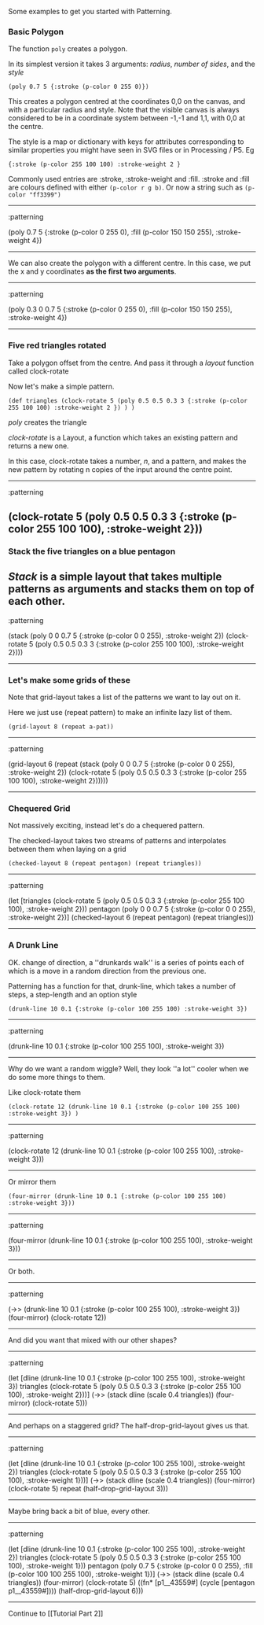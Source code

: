 Some examples to get you started with Patterning.

### Basic Polygon

The function `poly` creates a polygon.

In its simplest version it takes 3 arguments: *radius*, *number of sides*, and the *style*

`(poly 0.7 5 {:stroke (p-color 0 255 0)})`

This creates a polygon centred at the coordinates 0,0 on the canvas, and with a particular radius and style. Note that the visible canvas is always considered to be in a coordinate system between -1,-1 and 1,1, with 0,0 at the centre.

The style is a map or dictionary with keys for attributes corresponding to similar properties you might have seen in SVG files or in Processing / P5. Eg

    {:stroke (p-color 255 100 100) :stroke-weight 2 }


Commonly used entries are :stroke, :stroke-weight and :fill. :stroke and :fill are colours defined with either `(p-color r g b)`. Or now a string such as 
`(p-color "ff3399")` 


----
:patterning

(poly 0.7 5
   {:stroke (p-color 0 255 0),
    :fill (p-color 150 150 255), 
    :stroke-weight 4})


----
We can also create the polygon with a different centre. In this case, we put the x and y coordinates **as the first two arguments**. 

----
:patterning

(poly 0.3 0 0.7 5
   {:stroke (p-color 0 255 0),
    :fill (p-color 150 150 255), 
    :stroke-weight 4})


----
### Five red triangles rotated

Take a polygon offset from the centre. And pass it through a *layout* function called clock-rotate

Now let's make a simple pattern.

    (def triangles (clock-rotate 5 (poly 0.5 0.5 0.3 3 {:stroke (p-color 255 100 100) :stroke-weight 2 }) ) )

*poly* creates the triangle

*clock-rotate* is a Layout, a function which takes an existing pattern and returns a new one.

In this case, clock-rotate takes a number, *n*, and a pattern, and makes the new pattern by rotating n copies of the input around the centre point.

----
:patterning

(clock-rotate 5
 (poly 0.5 0.5 0.3 3 
  {:stroke (p-color 255 100 100), :stroke-weight 2}))
----

### Stack the five triangles on a blue pentagon

*Stack* is a simple layout that takes multiple patterns as arguments and stacks them on top of each other.
----
:patterning

(stack
 (poly 0 0 0.7 5 {:stroke (p-color 0 0 255), :stroke-weight 2})
 (clock-rotate 5
  (poly 0.5 0.5 0.3 3 
   {:stroke (p-color 255 100 100), :stroke-weight 2})))


----
### Let's make some grids of these

Note that grid-layout takes a list of the patterns we want to lay out on it.

Here we just use (repeat pattern) to make an infinite lazy list of them.

    (grid-layout 8 (repeat a-pat))

----
:patterning

(grid-layout 6
 (repeat
  (stack
   (poly 0 0 0.7 5 {:stroke (p-color 0 0 255), :stroke-weight 2})
   (clock-rotate 5
    (poly 0.5 0.5 0.3 3 
     {:stroke (p-color 255 100 100), :stroke-weight 2})))))


----

### Chequered Grid

Not massively exciting, instead let's do a chequered pattern.

The checked-layout takes two streams of patterns and interpolates between them when laying on a grid

    (checked-layout 8 (repeat pentagon) (repeat triangles))

----
:patterning

(let
 [triangles
  (clock-rotate 5
   (poly 0.5 0.5 0.3 3
    {:stroke (p-color 255 100 100), :stroke-weight 2}))
  pentagon
  (poly 0 0 0.7 5 {:stroke (p-color 0 0 255), :stroke-weight 2})]
 (checked-layout 6 (repeat pentagon) (repeat triangles)))

----

### A Drunk Line

OK. change of direction, a ''drunkards walk'' is a series of points each of which is a move in a random direction from the previous one.

Patterning has a function for that, drunk-line, which takes a number of steps, a step-length and an option style

    (drunk-line 10 0.1 {:stroke (p-color 100 255 100) :stroke-weight 3})


----
:patterning

(drunk-line
 10 
 0.1 
 {:stroke (p-color 100 255 100), :stroke-weight 3})

----

Why do we want a random wiggle? Well, they look ''a lot'' cooler when we do some more things to them.

Like clock-rotate them

    (clock-rotate 12 (drunk-line 10 0.1 {:stroke (p-color 100 255 100) :stroke-weight 3}) )


----
:patterning

(clock-rotate 12
 (drunk-line 10 0.1 
  {:stroke (p-color 100 255 100), :stroke-weight 3}))


----


Or mirror them

    (four-mirror (drunk-line 10 0.1 {:stroke (p-color 100 255 100) :stroke-weight 3}))


----
:patterning

(four-mirror
 (drunk-line 10 0.1 
  {:stroke (p-color 100 255 100), :stroke-weight 3}))


----

Or both.

----
:patterning

(->>
 (drunk-line 10 0.1
  {:stroke (p-color 100 255 100), :stroke-weight 3})
 (four-mirror) 
 (clock-rotate 12))

----

And did you want that mixed with our other shapes?

----
:patterning

(let
 [dline
  (drunk-line 10 0.1
   {:stroke (p-color 100 255 100), :stroke-weight 3})
  triangles
  (clock-rotate 5
   (poly 0.5 0.5 0.3 3
    {:stroke (p-color 255 100 100), :stroke-weight 2}))]
 (->>
  (stack dline (scale 0.4 triangles))
  (four-mirror) 
  (clock-rotate 5)))

----

And perhaps on a staggered grid? The half-drop-grid-layout gives us that.

----
:patterning

(let
 [dline
  (drunk-line 10 0.1
   {:stroke (p-color 100 255 100), :stroke-weight 2})
  triangles
  (clock-rotate 5
   (poly 0.5 0.5 0.3 3
    {:stroke (p-color 255 100 100), :stroke-weight 1}))]
 (->>
  (stack dline (scale 0.4 triangles))
  (four-mirror)
  (clock-rotate 5) 
  repeat 
  (half-drop-grid-layout 3)))

----

Maybe bring back a bit of blue, every other.

----
:patterning


(let
 [dline
  (drunk-line 10 0.1
   {:stroke (p-color 100 255 100), :stroke-weight 2})
  triangles
  (clock-rotate 5
   (poly 0.5 0.5 0.3 3
    {:stroke (p-color 255 100 100), :stroke-weight 1}))
  pentagon
  (poly 0.7 5
   {:stroke (p-color 0 0 255),
    :fill (p-color 100 100 255 100),
    :stroke-weight 1})]
 (->>
  (stack dline (scale 0.4 triangles))
  (four-mirror)
  (clock-rotate 5)
  ((fn* [p1__43559#] (cycle [pentagon p1__43559#])))
  (half-drop-grid-layout 6)))

----

Continue to [[Tutorial Part 2]]
